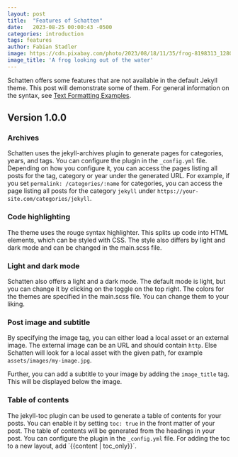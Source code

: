 ```yaml
---
layout: post
title:  "Features of Schatten"
date:   2023-08-25 00:00:43 -0500
categories: introduction
tags: features
author: Fabian Stadler
image: https://cdn.pixabay.com/photo/2023/08/18/11/35/frog-8198313_1280.jpg
image_title: 'A frog looking out of the water'
---
```


Schatten offers some features that are not available in the default Jekyll theme. This post will demonstrate some of them. For general information on the syntax, see [Text Formatting Examples](/text-formatting-examples).

## Version 1.0.0

### Archives

Schatten uses the jekyll-archives plugin to generate pages for categories, years, and tags. You can configure the plugin in the `_config.yml` file. Depending on how you configure it, you can access the pages listing all posts for the tag, category or year under the generated URL. For example, if you set `permalink: /categories/:name` for categories, you can access the page listing all posts for the category `jekyll` under `https://your-site.com/categories/jekyll`.

### Code highlighting

The theme uses the rouge syntax highlighter. This splits up code into HTML elements, which can be styled with CSS. The style also differs by light and dark mode and can be changed in the main.scss file.

### Light and dark mode

Schatten also offers a light and a dark mode. The default mode is light, but you can change it by clicking on the toggle on the top right. The colors for the themes are specified in the main.scss file. You can change them to your liking.

### Post image and subtitle

By specifying the image tag, you can either load a local asset or an external image. The external image can be an URL and should contain `http`. Else Schatten will look for a local asset with the given path, for example `assets/images/my-image.jpg`.

Further, you can add a subtitle to your image by adding the `image_title` tag. This will be displayed below the image.

### Table of contents

The jekyll-toc plugin can be used to generate a table of contents for your posts. You can enable it by setting `toc: true` in the front matter of your post. The table of contents will be generated from the headings in your post. You can configure the plugin in the `_config.yml` file. For adding the toc to a new layout, add ´{{content | toc_only}}´.
